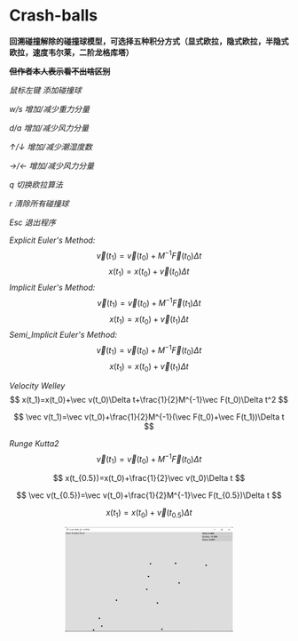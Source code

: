 # Crash-balls

**回溯碰撞解除的碰撞球模型，可选择五种积分方式（显式欧拉，隐式欧拉，半隐式欧拉，速度韦尔莱，二阶龙格库塔）**

**~~但作者本人表示看不出啥区别~~**



*鼠标左键 添加碰撞球*

*w/s 增加/减少重力分量*

*d/a 增加/减少风力分量*

*↑/↓ 增加/减少潮湿度数*

*→/← 增加/减少风力分量*

*q 切换欧拉算法*

*r 清除所有碰撞球*

*Esc 退出程序*



*Explicit Euler's Method:*
$$
\vec v(t_1)=\vec v(t_0)+M^{-1}\vec F(t_0)\Delta t
$$
$$
x(t_1)=x(t_0)+\vec v(t_0)\Delta t
$$
*Implicit Euler's Method:*
$$
\vec v(t_1)=\vec v(t_0)+M^{-1}\vec F(t_1)\Delta t
$$
$$
x(t_1)=x(t_0)+\vec v(t_1)\Delta t
$$
*Semi_Implicit Euler's Method:*
$$
\vec v(t_1)=\vec v(t_0)+M^{-1}\vec F(t_0)\Delta t
$$
$$
x(t_1)=x(t_0)+\vec v(t_1)\Delta t
$$

*Velocity Welley*
$$
x(t_1)=x(t_0)+\vec v(t_0)\Delta t+\frac{1}{2}M^{-1}\vec F(t_0)\Delta t^2
$$

$$
\vec v(t_1)=\vec v(t_0)+\frac{1}{2}M^{-1}(\vec F(t_0)+\vec F(t_1))\Delta t
$$

*Runge Kutta2*
$$
\vec v(t_1)=\vec v(t_0)+M^{-1}\vec F(t_0)\Delta t
$$

$$
x(t_{0.5})=x(t_0)+\frac{1}{2}\vec v(t_0)\Delta t
$$

$$
\vec v(t_{0.5})=\vec v(t_0)+\frac{1}{2}M^{-1}\vec F(t_{0.5})\Delta t
$$

$$
x(t_1) = x(t_0)+\vec v(t_{0.5})\Delta t
$$



<div align=center>
<img src=https://github.com/1242857339/Taichi-simulation/blob/main/Lab1%20Crash-balls/show.png" width = "60%" height = "60%" />
</div> 
